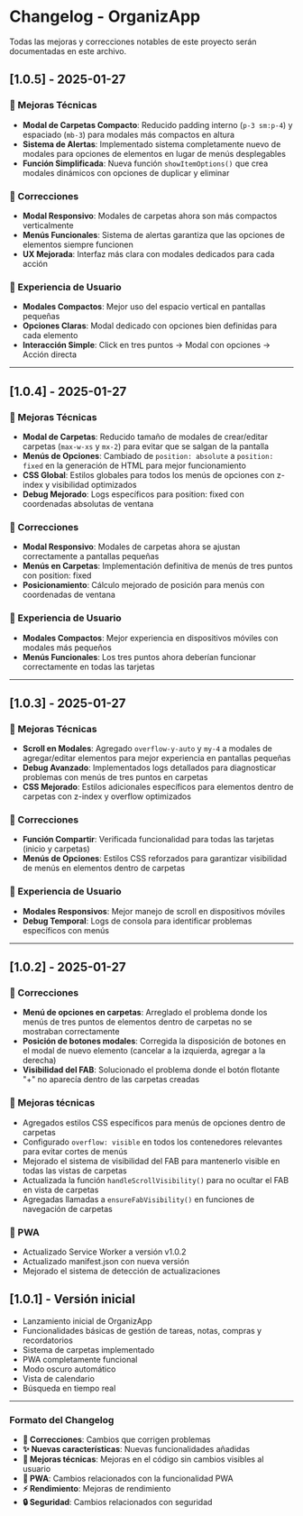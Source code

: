 # Changelog - OrganizApp

Todas las mejoras y correcciones notables de este proyecto serán documentadas en este archivo.

## [1.0.5] - 2025-01-27

### 🔧 Mejoras Técnicas
- **Modal de Carpetas Compacto**: Reducido padding interno (`p-3 sm:p-4`) y espaciado (`mb-3`) para modales más compactos en altura
- **Sistema de Alertas**: Implementado sistema completamente nuevo de modales para opciones de elementos en lugar de menús desplegables
- **Función Simplificada**: Nueva función `showItemOptions()` que crea modales dinámicos con opciones de duplicar y eliminar

### 🐛 Correcciones
- **Modal Responsivo**: Modales de carpetas ahora son más compactos verticalmente
- **Menús Funcionales**: Sistema de alertas garantiza que las opciones de elementos siempre funcionen
- **UX Mejorada**: Interfaz más clara con modales dedicados para cada acción

### 📱 Experiencia de Usuario
- **Modales Compactos**: Mejor uso del espacio vertical en pantallas pequeñas
- **Opciones Claras**: Modal dedicado con opciones bien definidas para cada elemento
- **Interacción Simple**: Click en tres puntos → Modal con opciones → Acción directa

---

## [1.0.4] - 2025-01-27

### 🔧 Mejoras Técnicas
- **Modal de Carpetas**: Reducido tamaño de modales de crear/editar carpetas (`max-w-xs` y `mx-2`) para evitar que se salgan de la pantalla
- **Menús de Opciones**: Cambiado de `position: absolute` a `position: fixed` en la generación de HTML para mejor funcionamiento
- **CSS Global**: Estilos globales para todos los menús de opciones con z-index y visibilidad optimizados
- **Debug Mejorado**: Logs específicos para position: fixed con coordenadas absolutas de ventana

### 🐛 Correcciones
- **Modal Responsivo**: Modales de carpetas ahora se ajustan correctamente a pantallas pequeñas
- **Menús en Carpetas**: Implementación definitiva de menús de tres puntos con position: fixed
- **Posicionamiento**: Cálculo mejorado de posición para menús con coordenadas de ventana

### 📱 Experiencia de Usuario
- **Modales Compactos**: Mejor experiencia en dispositivos móviles con modales más pequeños
- **Menús Funcionales**: Los tres puntos ahora deberían funcionar correctamente en todas las tarjetas

---

## [1.0.3] - 2025-01-27

### 🔧 Mejoras Técnicas
- **Scroll en Modales**: Agregado `overflow-y-auto` y `my-4` a modales de agregar/editar elementos para mejor experiencia en pantallas pequeñas
- **Debug Avanzado**: Implementados logs detallados para diagnosticar problemas con menús de tres puntos en carpetas
- **CSS Mejorado**: Estilos adicionales específicos para elementos dentro de carpetas con z-index y overflow optimizados

### 🐛 Correcciones
- **Función Compartir**: Verificada funcionalidad para todas las tarjetas (inicio y carpetas)
- **Menús de Opciones**: Estilos CSS reforzados para garantizar visibilidad de menús en elementos dentro de carpetas

### 📱 Experiencia de Usuario
- **Modales Responsivos**: Mejor manejo de scroll en dispositivos móviles
- **Debug Temporal**: Logs de consola para identificar problemas específicos con menús

---

## [1.0.2] - 2025-01-27

### 🐛 Correcciones
- **Menú de opciones en carpetas**: Arreglado el problema donde los menús de tres puntos de elementos dentro de carpetas no se mostraban correctamente
- **Posición de botones modales**: Corregida la disposición de botones en el modal de nuevo elemento (cancelar a la izquierda, agregar a la derecha)
- **Visibilidad del FAB**: Solucionado el problema donde el botón flotante "+" no aparecía dentro de las carpetas creadas

### 🔧 Mejoras técnicas
- Agregados estilos CSS específicos para menús de opciones dentro de carpetas
- Configurado `overflow: visible` en todos los contenedores relevantes para evitar cortes de menús
- Mejorado el sistema de visibilidad del FAB para mantenerlo visible en todas las vistas de carpetas
- Actualizada la función `handleScrollVisibility()` para no ocultar el FAB en vista de carpetas
- Agregadas llamadas a `ensureFabVisibility()` en funciones de navegación de carpetas

### 📱 PWA
- Actualizado Service Worker a versión v1.0.2
- Actualizado manifest.json con nueva versión
- Mejorado el sistema de detección de actualizaciones

## [1.0.1] - Versión inicial
- Lanzamiento inicial de OrganizApp
- Funcionalidades básicas de gestión de tareas, notas, compras y recordatorios
- Sistema de carpetas implementado
- PWA completamente funcional
- Modo oscuro automático
- Vista de calendario
- Búsqueda en tiempo real

---

### Formato del Changelog
- **🐛 Correcciones**: Cambios que corrigen problemas
- **✨ Nuevas características**: Nuevas funcionalidades añadidas
- **🔧 Mejoras técnicas**: Mejoras en el código sin cambios visibles al usuario
- **📱 PWA**: Cambios relacionados con la funcionalidad PWA
- **⚡ Rendimiento**: Mejoras de rendimiento
- **🔒 Seguridad**: Cambios relacionados con seguridad
